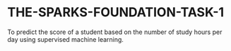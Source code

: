 # THE-SPARKS-FOUNDATION-TASK-1
To predict the score of a student based on the number of study hours per day using supervised machine learning.
